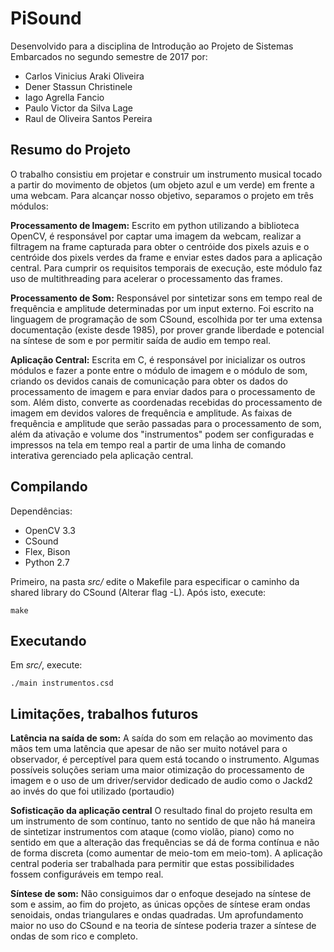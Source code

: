 # PiSound
Desenvolvido para a disciplina de Introdução ao Projeto de Sistemas Embarcados no segundo semestre de 2017 por:
 
+ Carlos Vinicius Araki Oliveira
+ Dener Stassun Christinele
+ Iago Agrella Fancio
+ Paulo Victor da Silva Lage
+ Raul de Oliveira Santos Pereira


## Resumo do Projeto
O trabalho consistiu em projetar e construir um instrumento musical tocado a partir do movimento de objetos (um objeto azul e um verde) em frente a uma webcam. Para alcançar nosso objetivo, separamos o projeto em três módulos:

__Processamento de Imagem:__ Escrito em python utilizando a biblioteca OpenCV, é responsável por captar uma imagem da webcam, realizar a filtragem na frame capturada para obter o centróide dos pixels azuis e o centróide dos pixels verdes da frame e enviar estes dados para a aplicação central. Para cumprir os requisitos temporais de execução, este módulo faz uso de multithreading para acelerar o processamento das frames.

__Processamento de Som:__ Responsável por sintetizar sons em tempo real de frequência e amplitude determinadas por um input externo. Foi escrito na linguagem de programação de som CSound, escolhida por ter uma extensa documentação (existe desde 1985), por prover grande liberdade e potencial na síntese de som e por permitir saída de audio em tempo real.

__Aplicação Central:__ Escrita em C, é responsável por inicializar os outros módulos e fazer a ponte entre o módulo de imagem e o módulo de som, criando os devidos canais de comunicação para obter os dados do processamento de imagem e para enviar dados para o processamento de som. Além disto, converte as coordenadas recebidas do processamento de imagem em devidos valores de frequência e amplitude. As faixas de frequência e amplitude que serão passadas para o processamento de som, além da ativação e volume dos "instrumentos" podem ser configuradas e impressos na tela em tempo real a partir de uma linha de comando interativa gerenciado pela aplicação central.


## Compilando
Dependências:

+ OpenCV 3.3
+ CSound
+ Flex, Bison
+ Python 2.7

Primeiro, na pasta _src/_ edite o Makefile para especificar o caminho da shared library do CSound (Alterar flag -L). Após isto, execute:  
```
make
```

## Executando
Em _src/_, execute:  
```
./main instrumentos.csd
```


## Limitações, trabalhos futuros
__Latência na saída de som:__ A saída do som em relação ao movimento das mãos tem uma latência que apesar de não ser muito notável para o observador, é perceptível para quem está tocando o instrumento. Algumas possíveis soluções seriam uma maior otimização do processamento de imagem e o uso de um driver/servidor dedicado de audio como o Jackd2 ao invés do que foi utilizado (portaudio)

__Sofisticação da aplicação central__ O resultado final do projeto resulta em um instrumento de som contínuo, tanto no sentido de que não há maneira de sintetizar instrumentos com ataque (como violão, piano) como no sentido em que a alteração das frequências se dá de forma contínua e não de forma discreta (como aumentar de meio-tom em meio-tom). A aplicação central poderia ser trabalhada para permitir que estas possibilidades fossem configuráveis em tempo real.

__Síntese de som:__ Não consiguimos dar o enfoque desejado na síntese de som e assim, ao fim do projeto, as únicas opções de síntese eram ondas senoidais, ondas triangulares e ondas quadradas. Um aprofundamento maior no uso do CSound e na teoria de síntese poderia trazer a síntese de ondas de som rico e completo.